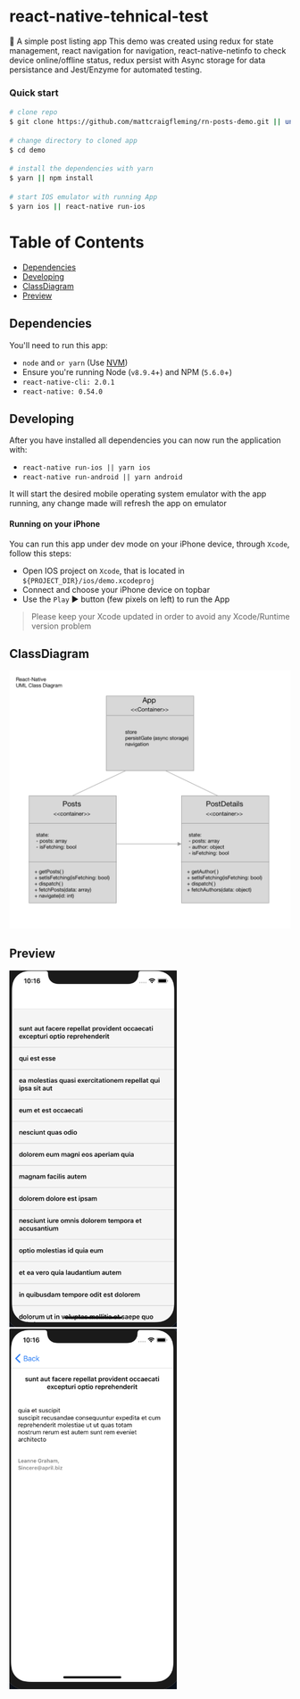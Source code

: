 # react-native-tehnical-test

:rocket: A simple post listing app
This demo was created using redux for state management, react navigation for navigation, react-native-netinfo to check device online/offline status, redux persist with Async storage for data persistance and Jest/Enzyme for automated testing.

### Quick start

```bash
# clone repo
$ git clone https://github.com/mattcraigfleming/rn-posts-demo.git || unzip

# change directory to cloned app
$ cd demo

# install the dependencies with yarn
$ yarn || npm install

# start IOS emulator with running App
$ yarn ios || react-native run-ios
```

# Table of Contents

- [Dependencies](#dependencies)
- [Developing](#developing)
- [ClassDiagram](#ClassDiagram)
- [Preview](#preview)

## Dependencies

You'll need to run this app:

- `node` and `or yarn` (Use [NVM](https://github.com/creationix/nvm))
- Ensure you're running Node (`v8.9.4`+) and NPM (`5.6.0`+)
- `react-native-cli: 2.0.1`
- `react-native: 0.54.0`

## Developing

After you have installed all dependencies you can now run the application with:

- `react-native run-ios || yarn ios`
- `react-native run-android || yarn android`

It will start the desired mobile operating system emulator with the app running, any change made will refresh the app on emulator

#### Running on your iPhone

You can run this app under dev mode on your iPhone device, through `Xcode`, follow this steps:

- Open IOS project on `Xcode`, that is located in `${PROJECT_DIR}/ios/demo.xcodeproj`
- Connect and choose your iPhone device on topbar
- Use the `Play` :arrow_forward: button (few pixels on left) to run the App

> Please keep your Xcode updated in order to avoid any Xcode/Runtime version problem

## ClassDiagram

 <img src="https://github.com/mattcraigfleming/rn-posts-demo/blob/master/screenshots/uml-class-diagram.png?raw=true" width="800">

## Preview

 <img src="https://github.com/mattcraigfleming/rn-posts-demo/blob/master/screenshots/Screenshot%202019-12-11%20at%2022.16.04.png?raw=true" width="300">
<img src="https://github.com/mattcraigfleming/rn-posts-demo/blob/master/screenshots/Screenshot%202019-12-11%20at%2022.16.34.png?raw=true" width="300">

